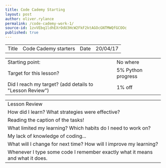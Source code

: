 ```yaml
---
title: Code Cademy Starting
layout: post
author: oliver.rylance
permalink: /code-cademy-work-1/
source-id: 1zvVEbq1ldhEXrOdU3HcW2FkF2ktAGOcGNTMWQfGCOOc
published: true
---
```

<table>
  <tr>
    <td>Title</td>
    <td>Code Cademy starters</td>
    <td>Date</td>
    <td>20/04/17</td>
  </tr>
</table>


<table>
  <tr>
    <td>Starting point:</td>
    <td>No where</td>
  </tr>
  <tr>
    <td>Target for this lesson?</td>
    <td>5% Python progress</td>
  </tr>
  <tr>
    <td>Did I reach my target? 
(add details to "Lesson Review")</td>
    <td>1% off</td>
  </tr>
</table>


<table>
  <tr>
    <td>Lesson Review</td>
  </tr>
  <tr>
    <td>How did I learn? What strategies were effective? </td>
  </tr>
  <tr>
    <td>Reading the caption of the tasks!</td>
  </tr>
  <tr>
    <td>What limited my learning? Which habits do I need to work on? </td>
  </tr>
  <tr>
    <td>My lack of knowledge of coding...</td>
  </tr>
  <tr>
    <td>What will I change for next time? How will I improve my learning?</td>
  </tr>
  <tr>
    <td>Whenever I type some code I remember exactly what it means and what it does.</td>
  </tr>
</table>


